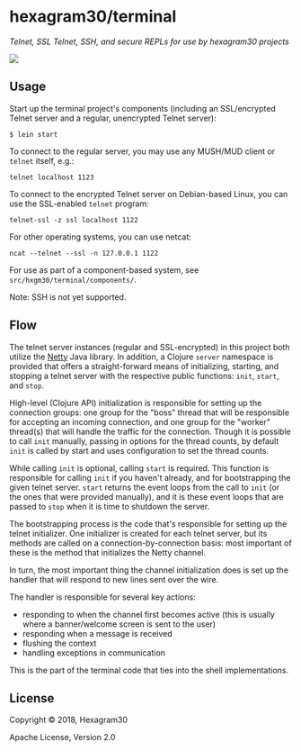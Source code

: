 # hexagram30/terminal

*Telnet, SSL Telnet, SSH, and secure REPLs for use by hexagram30 projects*

[![][logo]][logo-large]


## Usage

Start up the terminal project's components (including an SSL/encrypted Telnet
server and a regular, unencrypted Telnet server):
```
$ lein start
```


To connect to the regular server, you may use any MUSH/MUD client or `telnet`
itself, e.g.:

```
telnet localhost 1123
```

To connect to the encrypted Telnet server on Debian-based Linux, you can use
the SSL-enabled `telnet` program:

```
telnet-ssl -z ssl localhost 1122
```

For other operating systems, you can use netcat:

```
ncat --telnet --ssl -n 127.0.0.1 1122
```

For use as part of a component-based system, see `src/hxgm30/terminal/components/`.

Note: SSH is not yet supported.


## Flow

The telnet server instances (regular and SSL-encrypted) in this project both
utilize the [Netty][netty] Java library. In addition, a Clojure `server`
namespace is provided that offers a straight-forward means of initializing,
starting, and stopping a telnet server with the respective public functions:
`init`, `start`, and `stop`.

High-level (Clojure API) initialization is responsible for setting up the
connection groups: one group for the "boss" thread that will be responsible for
accepting an incoming connection, and one group for the "worker" thread(s) that
will handle the traffic for the connection. Though it is possible to call `init`
manually, passing in options for the thread counts, by default `init` is called
by start and uses configuration to set the thread counts.

While calling `init` is optional, calling `start` is required. This function is
responsible for calling `init` if you haven't already, and for bootstrapping the
given telnet server. `start` returns the event loops from the call to `init`
(or the ones that were provided manually), and it is these event loops that are
passed to `stop` when it is time to shutdown the server.

The bootstrapping process is the code that's responsible for setting up the
telnet initializer. One initializer is created for each telnet server, but its
methods are called on a connection-by-connection basis: most important of these
is the method that initializes the Netty channel.

In turn, the most important thing the channel initialization does is set up
the handler that will respond to new lines sent over the wire.

The handler is responsible for several key actions:
* responding to when the channel first becomes active (this is usually where a
  banner/welcome screen is sent to the user)
* responding when a message is received
* flushing the context
* handling exceptions in communication

This is the part of the terminal code that ties into the shell implementations.


## License

Copyright © 2018, Hexagram30

Apache License, Version 2.0


<!-- Named page links below: /-->

[logo]: https://raw.githubusercontent.com/hexagram30/resources/master/branding/logo/h30-logo-2-long-with-text-x695.png
[logo-large]: https://raw.githubusercontent.com/hexagram30/resources/master/branding/logo/h30-logo-2-long-with-text-x3440.png
[comp-term]: https://github.com/hexagram30/hexagramMUSH/blob/master/src/hexagram30/mush/components/terminal.clj
[netty]: https://netty.io

